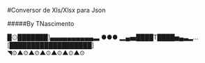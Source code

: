 #Conversor de Xls/Xlsx para Json

#####By TNascimento
       
█۞███████]▄▄▄▄▄▄▄▄▄▄▃ ●●●
▂▄▅████T████▅▄▃▂…
[███████████████████]\
◥⊙▲⊙▲⊙▲⊙▲⊙▲⊙▲⊙
